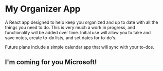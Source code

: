 # My Organizer App

A React app designed to help keep you organized and up to date with all the things you need to do. This is very much a work in progress, and functionality will be added over time. Initial use will allow you to take and save notes, create to-do lists, and set dates for to-do's.

Future plans include a simple calendar app that will sync with your to-dos. 

## I'm coming for you Microsoft!

